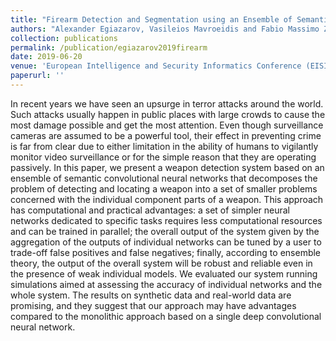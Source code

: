 ```yaml
---
title: "Firearm Detection and Segmentation using an Ensemble of Semantic Neural Networks"
authors: "Alexander Egiazarov, Vasileios Mavroeidis and Fabio Massimo Zennaro"
collection: publications
permalink: /publication/egiazarov2019firearm
date: 2019-06-20
venue: 'European Intelligence and Security Informatics Conference (EISIC) 2019'
paperurl: ''
---
```


In recent years we have seen an upsurge in terror attacks around the world. Such attacks usually happen in public places with large crowds to cause the most damage possible and get the most attention. Even though surveillance cameras are assumed to be a powerful tool, their effect in preventing crime is far from clear due to either limitation in the ability of humans to vigilantly monitor video surveillance or for the simple reason that they are operating passively. In this paper, we present a weapon detection system based on an ensemble of semantic convolutional neural networks that decomposes the problem of detecting and locating a weapon into a set of smaller problems concerned with the individual component parts of a weapon. This approach has computational and practical advantages: a set of simpler neural networks dedicated to specific tasks requires less computational resources and can be trained in parallel; the overall output of the system given by the aggregation of the outputs of individual networks can be tuned by a user to trade-off false positives and false negatives; finally, according to ensemble theory, the output of the overall system will be robust and reliable even in the presence of weak individual models. We evaluated our system running simulations aimed at assessing the accuracy of individual networks and the whole system. The results on synthetic data and real-world data are promising, and they suggest that our approach may have advantages compared to the monolithic approach based on a single deep convolutional neural network.
